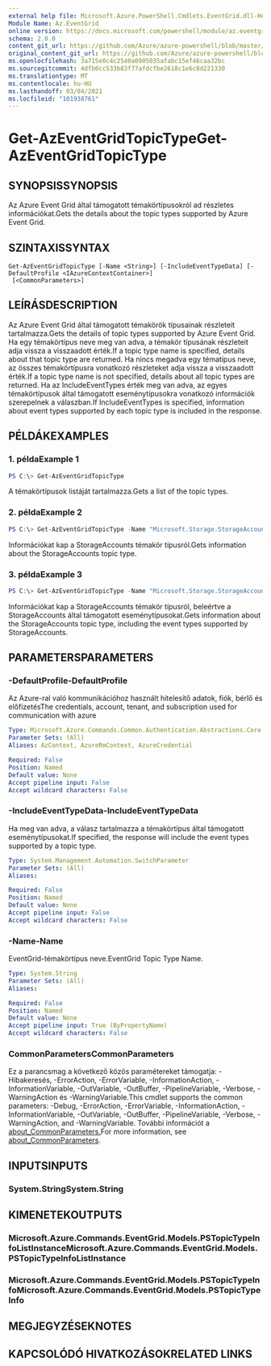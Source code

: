 ```yaml
---
external help file: Microsoft.Azure.PowerShell.Cmdlets.EventGrid.dll-Help.xml
Module Name: Az.EventGrid
online version: https://docs.microsoft.com/powershell/module/az.eventgrid/get-azeventgridtopictype
schema: 2.0.0
content_git_url: https://github.com/Azure/azure-powershell/blob/master/src/EventGrid/EventGrid/help/Get-AzEventGridTopicType.md
original_content_git_url: https://github.com/Azure/azure-powershell/blob/master/src/EventGrid/EventGrid/help/Get-AzEventGridTopicType.md
ms.openlocfilehash: 3a715e0c4c2540a0905035afabc15ef46caa32bc
ms.sourcegitcommit: 4dfb0cc533b83f77afdcfbe2618c1e6c8d221330
ms.translationtype: MT
ms.contentlocale: hu-HU
ms.lasthandoff: 03/04/2021
ms.locfileid: "101938761"
---
```

# <span data-ttu-id="11a9e-101">Get-AzEventGridTopicType</span><span class="sxs-lookup"><span data-stu-id="11a9e-101">Get-AzEventGridTopicType</span></span>

## <span data-ttu-id="11a9e-102">SYNOPSIS</span><span class="sxs-lookup"><span data-stu-id="11a9e-102">SYNOPSIS</span></span>
<span data-ttu-id="11a9e-103">Az Azure Event Grid által támogatott témakörtípusokról ad részletes információkat.</span><span class="sxs-lookup"><span data-stu-id="11a9e-103">Gets the details about the topic types supported by Azure Event Grid.</span></span>

## <span data-ttu-id="11a9e-104">SZINTAXIS</span><span class="sxs-lookup"><span data-stu-id="11a9e-104">SYNTAX</span></span>

```
Get-AzEventGridTopicType [-Name <String>] [-IncludeEventTypeData] [-DefaultProfile <IAzureContextContainer>]
 [<CommonParameters>]
```

## <span data-ttu-id="11a9e-105">LEÍRÁS</span><span class="sxs-lookup"><span data-stu-id="11a9e-105">DESCRIPTION</span></span>
<span data-ttu-id="11a9e-106">Az Azure Event Grid által támogatott témakörök típusainak részleteit tartalmazza.</span><span class="sxs-lookup"><span data-stu-id="11a9e-106">Gets the details of topic types supported by Azure Event Grid.</span></span>
<span data-ttu-id="11a9e-107">Ha egy témakörtípus neve meg van adva, a témakör típusának részleteit adja vissza a visszaadott érték.</span><span class="sxs-lookup"><span data-stu-id="11a9e-107">If a topic type name is specified, details about that topic type are returned.</span></span>
<span data-ttu-id="11a9e-108">Ha nincs megadva egy tématípus neve, az összes témakörtípusra vonatkozó részleteket adja vissza a visszaadott érték.</span><span class="sxs-lookup"><span data-stu-id="11a9e-108">If a topic type name is not specified, details about all topic types are returned.</span></span>
<span data-ttu-id="11a9e-109">Ha az IncludeEventTypes érték meg van adva, az egyes témakörtípusok által támogatott eseménytípusokra vonatkozó információk szerepelnek a válaszban.</span><span class="sxs-lookup"><span data-stu-id="11a9e-109">If IncludeEventTypes is specified, information about event types supported by each topic type is included in the response.</span></span>

## <span data-ttu-id="11a9e-110">PÉLDÁK</span><span class="sxs-lookup"><span data-stu-id="11a9e-110">EXAMPLES</span></span>

### <span data-ttu-id="11a9e-111">1. példa</span><span class="sxs-lookup"><span data-stu-id="11a9e-111">Example 1</span></span>
```powershell
PS C:\> Get-AzEventGridTopicType
```

<span data-ttu-id="11a9e-112">A témakörtípusok listáját tartalmazza.</span><span class="sxs-lookup"><span data-stu-id="11a9e-112">Gets a list of the topic types.</span></span>

### <span data-ttu-id="11a9e-113">2. példa</span><span class="sxs-lookup"><span data-stu-id="11a9e-113">Example 2</span></span>
```powershell
PS C:\> Get-AzEventGridTopicType -Name "Microsoft.Storage.StorageAccounts"
```

<span data-ttu-id="11a9e-114">Információkat kap a StorageAccounts témakör típusról.</span><span class="sxs-lookup"><span data-stu-id="11a9e-114">Gets information about the StorageAccounts topic type.</span></span>

### <span data-ttu-id="11a9e-115">3. példa</span><span class="sxs-lookup"><span data-stu-id="11a9e-115">Example 3</span></span>
```powershell
PS C:\> Get-AzEventGridTopicType -Name "Microsoft.Storage.StorageAccounts" -IncludeEventTypeData
```

<span data-ttu-id="11a9e-116">Információkat kap a StorageAccounts témakör típusról, beleértve a StorageAccounts által támogatott eseménytípusokat.</span><span class="sxs-lookup"><span data-stu-id="11a9e-116">Gets information about the StorageAccounts topic type, including the event types supported by StorageAccounts.</span></span>

## <span data-ttu-id="11a9e-117">PARAMETERS</span><span class="sxs-lookup"><span data-stu-id="11a9e-117">PARAMETERS</span></span>

### <span data-ttu-id="11a9e-118">-DefaultProfile</span><span class="sxs-lookup"><span data-stu-id="11a9e-118">-DefaultProfile</span></span>
<span data-ttu-id="11a9e-119">Az Azure-ral való kommunikációhoz használt hitelesítő adatok, fiók, bérlő és előfizetés</span><span class="sxs-lookup"><span data-stu-id="11a9e-119">The credentials, account, tenant, and subscription used for communication with azure</span></span>

```yaml
Type: Microsoft.Azure.Commands.Common.Authentication.Abstractions.Core.IAzureContextContainer
Parameter Sets: (All)
Aliases: AzContext, AzureRmContext, AzureCredential

Required: False
Position: Named
Default value: None
Accept pipeline input: False
Accept wildcard characters: False
```

### <span data-ttu-id="11a9e-120">-IncludeEventTypeData</span><span class="sxs-lookup"><span data-stu-id="11a9e-120">-IncludeEventTypeData</span></span>
<span data-ttu-id="11a9e-121">Ha meg van adva, a válasz tartalmazza a témakörtípus által támogatott eseménytípusokat.</span><span class="sxs-lookup"><span data-stu-id="11a9e-121">If specified, the response will include the event types supported by a topic type.</span></span>

```yaml
Type: System.Management.Automation.SwitchParameter
Parameter Sets: (All)
Aliases:

Required: False
Position: Named
Default value: None
Accept pipeline input: False
Accept wildcard characters: False
```

### <span data-ttu-id="11a9e-122">-Name</span><span class="sxs-lookup"><span data-stu-id="11a9e-122">-Name</span></span>
<span data-ttu-id="11a9e-123">EventGrid-témakörtípus neve.</span><span class="sxs-lookup"><span data-stu-id="11a9e-123">EventGrid Topic Type Name.</span></span>

```yaml
Type: System.String
Parameter Sets: (All)
Aliases:

Required: False
Position: Named
Default value: None
Accept pipeline input: True (ByPropertyName)
Accept wildcard characters: False
```

### <span data-ttu-id="11a9e-124">CommonParameters</span><span class="sxs-lookup"><span data-stu-id="11a9e-124">CommonParameters</span></span>
<span data-ttu-id="11a9e-125">Ez a parancsmag a következő közös paramétereket támogatja: -Hibakeresés, -ErrorAction, -ErrorVariable, -InformationAction, -InformationVariable, -OutVariable, -OutBuffer, -PipelineVariable, -Verbose, -WarningAction és -WarningVariable.</span><span class="sxs-lookup"><span data-stu-id="11a9e-125">This cmdlet supports the common parameters: -Debug, -ErrorAction, -ErrorVariable, -InformationAction, -InformationVariable, -OutVariable, -OutBuffer, -PipelineVariable, -Verbose, -WarningAction, and -WarningVariable.</span></span> <span data-ttu-id="11a9e-126">További információt a [about_CommonParameters.](http://go.microsoft.com/fwlink/?LinkID=113216)</span><span class="sxs-lookup"><span data-stu-id="11a9e-126">For more information, see [about_CommonParameters](http://go.microsoft.com/fwlink/?LinkID=113216).</span></span>

## <span data-ttu-id="11a9e-127">INPUTS</span><span class="sxs-lookup"><span data-stu-id="11a9e-127">INPUTS</span></span>

### <span data-ttu-id="11a9e-128">System.String</span><span class="sxs-lookup"><span data-stu-id="11a9e-128">System.String</span></span>

## <span data-ttu-id="11a9e-129">KIMENETEK</span><span class="sxs-lookup"><span data-stu-id="11a9e-129">OUTPUTS</span></span>

### <span data-ttu-id="11a9e-130">Microsoft.Azure.Commands.EventGrid.Models.PSTopicTypeInfoListInstance</span><span class="sxs-lookup"><span data-stu-id="11a9e-130">Microsoft.Azure.Commands.EventGrid.Models.PSTopicTypeInfoListInstance</span></span>

### <span data-ttu-id="11a9e-131">Microsoft.Azure.Commands.EventGrid.Models.PSTopicTypeInfo</span><span class="sxs-lookup"><span data-stu-id="11a9e-131">Microsoft.Azure.Commands.EventGrid.Models.PSTopicTypeInfo</span></span>

## <span data-ttu-id="11a9e-132">MEGJEGYZÉSEK</span><span class="sxs-lookup"><span data-stu-id="11a9e-132">NOTES</span></span>

## <span data-ttu-id="11a9e-133">KAPCSOLÓDÓ HIVATKOZÁSOK</span><span class="sxs-lookup"><span data-stu-id="11a9e-133">RELATED LINKS</span></span>
